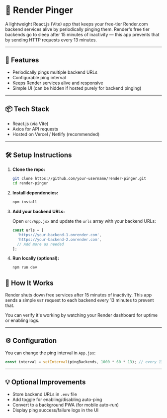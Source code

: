 
# 🔁 Render Pinger

A lightweight React.js (Vite) app that keeps your free-tier Render.com backend services alive by periodically pinging them. Render's free tier backends go to sleep after 15 minutes of inactivity — this app prevents that by sending HTTP requests every 13 minutes.

---

## 🚀 Features

- Periodically pings multiple backend URLs
- Configurable ping interval
- Keeps Render services alive and responsive
- Simple UI (can be hidden if hosted purely for backend pinging)

---

## 📦 Tech Stack

- React.js (via Vite)
- Axios for API requests
- Hosted on Vercel / Netlify (recommended)

---

## 🛠️ Setup Instructions

1. **Clone the repo:**

   ```bash
   git clone https://github.com/your-username/render-pinger.git
   cd render-pinger
   ```

2. **Install dependencies:**

   ```bash
   npm install
   ```

3. **Add your backend URLs:**

   Open `src/App.jsx` and update the `urls` array with your backend URLs:

   ```js
   const urls = [
     'https://your-backend-1.onrender.com',
     'https://your-backend-2.onrender.com',
     // Add more as needed
   ];
   ```

4. **Run locally (optional):**

   ```bash
   npm run dev
   ```

## 🧠 How It Works

Render shuts down free services after 15 minutes of inactivity. This app sends a simple `GET` request to each backend every 13 minutes to prevent that.

You can verify it's working by watching your Render dashboard for uptime or enabling logs.

---

## ⚙️ Configuration

You can change the ping interval in `App.jsx`:

```js
const interval = setInterval(pingBackends, 1000 * 60 * 13); // every 13 minutes
```

---

## 💡 Optional Improvements

- Store backend URLs in `.env` file
- Add toggle for enabling/disabling auto-ping
- Convert to a background PWA (for mobile auto-run)
- Display ping success/failure logs in the UI